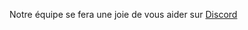 <!-- TITLE: Je suis bloqué et je n'ai pas pu trouver de solution sur ce wiki, que puis-je faire ? -->
<!-- SUBTITLE:  -->

Notre équipe se fera une joie de vous aider sur [Discord](https://discord.gg/PaFbgFT)